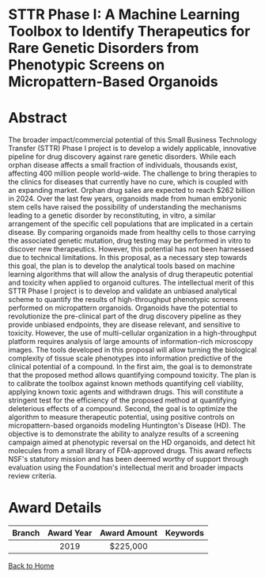 
STTR Phase I: A Machine Learning Toolbox to Identify Therapeutics for Rare Genetic Disorders from Phenotypic Screens on Micropattern-Based Organoids
====================================================================================================================================================

# Abstract


The broader impact/commercial potential of this Small Business Technology Transfer (STTR) Phase I project is to develop a widely applicable, innovative pipeline for drug discovery against rare genetic disorders. While each orphan disease affects a small fraction of individuals, thousands exist, affecting 400 million people world-wide. The challenge to bring therapies to the clinics for diseases that currently have no cure, which is coupled with an expanding market. Orphan drug sales are expected to reach $262 billion in 2024. Over the last few years, organoids made from human embryonic stem cells have raised the possibility of understanding the mechanisms leading to a genetic disorder by reconstituting, in vitro, a similar arrangement of the specific cell populations that are implicated in a certain disease. By comparing organoids made from healthy cells to those carrying the associated genetic mutation, drug testing may be performed in vitro to discover new therapeutics. However, this potential has not been harnessed due to technical limitations. In this proposal, as a necessary step towards this goal, the plan is to develop the analytical tools based on machine learning algorithms that will allow the analysis of drug therapeutic potential and toxicity when applied to organoid cultures. The intellectual merit of this STTR Phase I project is to develop and validate an unbiased analytical scheme to quantify the results of high-throughput phenotypic screens performed on micropattern organoids. Organoids have the potential to revolutionize the pre-clinical part of the drug discovery pipeline as they provide unbiased endpoints, they are disease relevant, and sensitive to toxicity. However, the use of multi-cellular organization in a high-throughput platform requires analysis of large amounts of information-rich microscopy images. The tools developed in this proposal will allow turning the biological complexity of tissue scale phenotypes into information predictive of the clinical potential of a compound. In the first aim, the goal is to demonstrate that the proposed method allows quantifying compound toxicity. The plan is to calibrate the toolbox against known methods quantifying cell viability, applying known toxic agents and withdrawn drugs. This will constitute a stringent test for the efficiency of the proposed method at quantifying deleterious effects of a compound. Second, the goal is to optimize the algorithm to measure therapeutic potential, using positive controls on micropattern-based organoids modeling Huntington's Disease (HD). The objective is to demonstrate the ability to analyze results of a screening campaign aimed at phenotypic reversal on the HD organoids, and detect hit molecules from a small library of FDA-approved drugs. This award reflects NSF's statutory mission and has been deemed worthy of support through evaluation using the Foundation's intellectual merit and broader impacts review criteria.  

# Award Details

|Branch|Award Year|Award Amount|Keywords|
| :---: | :---: | :---: | :---: |
||2019|$225,000||
  
  


[Back to Home](https://github.com/chrischow/dod_sbir_awards#446)